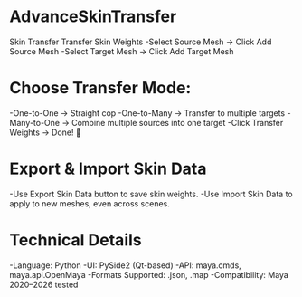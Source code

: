 # AdvanceSkinTransfer
Skin Transfer
Transfer Skin Weights
-Select Source Mesh → Click Add Source Mesh
-Select Target Mesh → Click Add Target Mesh

# Choose Transfer Mode:
-One-to-One → Straight cop
-One-to-Many → Transfer to multiple targets
-Many-to-One → Combine multiple sources into one target
-Click Transfer Weights → Done! 🎉

# Export & Import Skin Data
-Use Export Skin Data button to save skin weights.
-Use Import Skin Data to apply to new meshes, even across scenes.

# Technical Details
-Language: Python
-UI: PySide2 (Qt-based)
-API: maya.cmds, maya.api.OpenMaya
-Formats Supported: .json, .map
-Compatibility: Maya 2020–2026 tested
